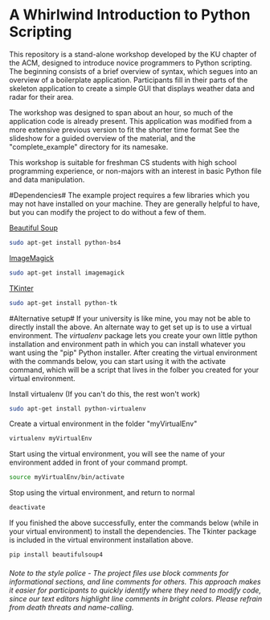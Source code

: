 A Whirlwind Introduction to Python Scripting
==============================================

This repository is a stand-alone workshop developed by the KU chapter of the ACM, designed to introduce
novice programmers to Python scripting.  The beginning consists of a brief overview of syntax, which segues
into an overview of a boilerplate application.  Participants fill in their parts of the skeleton application to
create a simple GUI that displays weather data and radar for their area.

The workshop was designed to span about an hour, so much of the application code is already present.
This application was modified from a more extensive previous version to fit the shorter time format
See the slideshow for a guided overview of the material, and the "complete_example" directory for its namesake.

This workshop is suitable for freshman CS students with high school programming experience, or non-majors with
an interest in basic Python file and data manipulation.

#Dependencies#
The example project requires a few libraries which you may not have installed on your machine.  They are generally helpful to have, but you can modify the project to do without a few of them.

[Beautiful Soup](https://www.crummy.com/software/BeautifulSoup/bs4/doc/)
```bash
sudo apt-get install python-bs4
```


[ImageMagick](http://www.imagemagick.org/script/index.php)
```bash
sudo apt-get install imagemagick
```

[TKinter](https://wiki.python.org/moin/TkInter)
```bash
sudo apt-get install python-tk
```


#Alternative setup#
If your university is like mine, you may not be able to directly install the above.  An alternate way to get set up is to use a virtual environment.  The *virtualenv* package lets you create your own little python installation and environment path in which you can install whatever you want using the "pip" Python installer.  After creating the virtual environment with the commands below, you can start using it with the activate command, which will be a script that lives in the folber you created for your virtual environment.

Install virtualenv (If you can't do this, the rest won't work)
```bash
sudo apt-get install python-virtualenv
```

Create a virtual environment in the folder "myVirtualEnv"
```bash
virtualenv myVirtualEnv
```

Start using the virtual environment, you will see the name of your environment added in front of your command prompt.
```bash
source myVirtualEnv/bin/activate
```

Stop using the virtual environment, and return to normal
```bash
deactivate
```

If you finished the above successfully, enter the commands below (while in your virtual environment) to install the dependencies.  The Tkinter package is included in the virtual environment installation above.
```bash
pip install beautifulsoup4
```

###### Note to the style police - The project files use block comments for informational sections, and line comments for others.  This approach makes it easier for participants to quickly identify where they need to modify code, since our text editors highlight line comments in bright colors.  Please refrain from death threats and name-calling.
